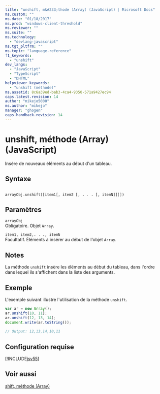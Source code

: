 ```yaml
---
title: "unshift, m&#233;thode (Array) (JavaScript) | Microsoft Docs"
ms.custom: ""
ms.date: "01/18/2017"
ms.prod: "windows-client-threshold"
ms.reviewer: ""
ms.suite: ""
ms.technology: 
  - "devlang-javascript"
ms.tgt_pltfrm: ""
ms.topic: "language-reference"
f1_keywords: 
  - "unshift"
dev_langs: 
  - "JavaScript"
  - "TypeScript"
  - "DHTML"
helpviewer_keywords: 
  - "unshift (méthode)"
ms.assetid: 8c6a39ed-bab3-4ca4-9350-571a9427ec94
caps.latest.revision: 14
author: "mikejo5000"
ms.author: "mikejo"
manager: "ghogen"
caps.handback.revision: 14
---
```

# unshift, m&#233;thode (Array) (JavaScript)
Insère de nouveaux éléments au début d'un tableau.  
  
## Syntaxe  
  
```  
  
arrayObj.unshift([item1[, item2 [, . . . [, itemN]]]])  
```  
  
## Paramètres  
 `arrayObj`  
 Obligatoire.  Objet `Array`.  
  
 `item1, item2,. . ., itemN`  
 Facultatif.  Éléments à insérer au début de l'objet `Array`.  
  
## Notes  
 La méthode `unshift` insère les éléments au début du tableau, dans l'ordre dans lequel ils s'affichent dans la liste des arguments.  
  
## Exemple  
 L'exemple suivant illustre l'utilisation de la méthode `unshift`.  
  
```javascript  
var ar = new Array();  
ar.unshift(10, 11);  
ar.unshift(12, 13, 14);  
document.write(ar.toString());  
  
// Output: 12,13,14,10,11  
```  
  
## Configuration requise  
 [!INCLUDE[jsv55](../../javascript/reference/includes/jsv55-md.md)]  
  
## Voir aussi  
 [shift, méthode \(Array\)](../../javascript/reference/shift-method-array-javascript.md)